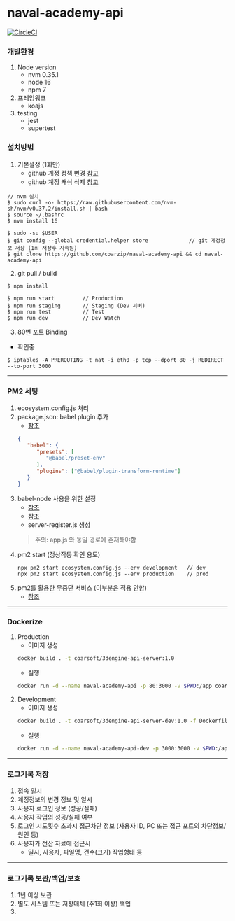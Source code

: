 # naval-academy-api

[![CircleCI](https://circleci.com/gh/coarzip/wallar-api.svg?style=shield&circle-token=4656714052ab2d455cda8275a730bb5f8edd0f89)](https://app.circleci.com/pipelines/github/coarzip/wallar-api/2/workflows/145caa96-0bc1-41d1-9053-4a2eaf6e918f)

### 개발환경

1. Node version
   - nvm 0.35.1
   - node 16
   - npm 7
2. 프레임워크
   - koajs
3. testing
   - jest
   - supertest

### 설치방법
1. 기본설정 (1회만)
   - github 계정 정책 변경 [참고](https://docs.github.com/en/github/authenticating-to-github/keeping-your-account-and-data-secure/creating-a-personal-access-token)
   - github 계정 캐쉬 삭제 [참고](https://docs.github.com/en/get-started/getting-started-with-git/caching-your-github-credentials-in-git)
~~~shell script
// nvm 설치
$ sudo curl -o- https://raw.githubusercontent.com/nvm-sh/nvm/v0.37.2/install.sh | bash
$ source ~/.bashrc
$ nvm install 16

$ sudo -su $USER
$ git config --global credential.helper store             // git 계정정보 저장 (1회 저장후 지속됨)
$ git clone https://github.com/coarzip/naval-academy-api && cd naval-academy-api
~~~

2. git pull / build
~~~shell script
$ npm install

$ npm run start         // Production
$ npm run staging       // Staging (Dev 서버)
$ npm run test          // Test
$ npm run dev           // Dev Watch
~~~

3. 80번 포트 Binding
- 확인중
~~~shell
$ iptables -A PREROUTING -t nat -i eth0 -p tcp --dport 80 -j REDIRECT --to-port 3000
~~~

---

### PM2 세팅
1. ecosystem.config.js 처리
2. package.json: babel plugin 추가
   - [참조](https://stackoverflow.com/questions/48637156/how-to-use-babel-node-with-pm2)
   ~~~json
   {
      "babel": {
         "presets": [
            "@babel/preset-env"
         ],
         "plugins": ["@babel/plugin-transform-runtime"]
      }
   }
   ~~~
3. babel-node 사용을 위한 설정
   - [참조](https://jaeseokim.tistory.com/115)
   - [참조](https://pm2.keymetrics.io/docs/tutorials/using-transpilers-with-pm2)
   - server-register.js 생성
   > 주의: app.js 와 동일 경로에 존재해야함
4. pm2 start (정상작동 확인 용도)
   ~~~shell
   npx pm2 start ecosystem.config.js --env development   // dev
   npx pm2 start ecosystem.config.js --env production    // prod
   ~~~
5. pm2를 활용한 무중단 서비스 (이부분은 적용 안함)
   - [참조](https://engineering.linecorp.com/ko/blog/pm2-nodejs/)
---

### Dockerize
1. Production
   - 이미지 생성
   ~~~bash
   docker build . -t coarsoft/3dengine-api-server:1.0
   ~~~
   - 실행
   ~~~bash
   docker run -d --name naval-academy-api -p 80:3000 -v $PWD:/app coarsoft/3dengine-api-server:1.0
   ~~~
2. Development
   - 이미지 생성
   ~~~bash
   docker build . -t coarsoft/3dengine-api-server-dev:1.0 -f DockerfileDev
   ~~~
   - 실행
   ~~~bash
   docker run -d --name naval-academy-api-dev -p 3000:3000 -v $PWD:/app coarsoft/3dengine-api-server-dev:1.0
   ~~~
   
---

### 로그기록 저장
1. 접속 일시
2. 계정정보의 변경 정보 및 일시
3. 사용자 로그인 정보 (성공/실패)
4. 사용자 작업의 성공/실패 여부
5. 로그인 시도횟수 초과시 접근차단 정보 (사용자 ID, PC 또는 접근 포트의 차단정보/원인 등)
6. 사용자가 전산 자료에 접근시
   - 일시, 사용자, 파일명, 건수(크기) 작업형태 등

---   
   
### 로그기록 보관/백업/보호
1. 1년 이상 보관
2. 별도 시스템 또는 저장매체 (주1회 이상) 백업
3. 
   
